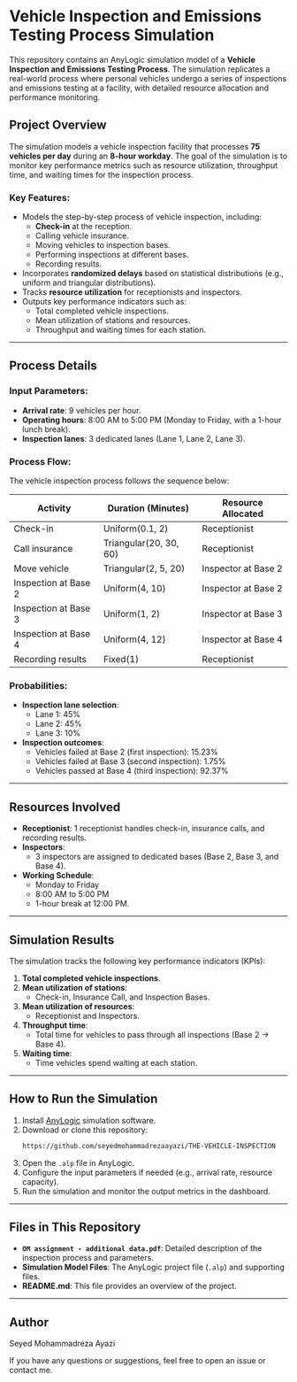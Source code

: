 
# Vehicle Inspection and Emissions Testing Process Simulation

This repository contains an AnyLogic simulation model of a **Vehicle Inspection and Emissions Testing Process**. The simulation replicates a real-world process where personal vehicles undergo a series of inspections and emissions testing at a facility, with detailed resource allocation and performance monitoring.

## Project Overview

The simulation models a vehicle inspection facility that processes **75 vehicles per day** during an **8-hour workday**. The goal of the simulation is to monitor key performance metrics such as resource utilization, throughput time, and waiting times for the inspection process.

### Key Features:
- Models the step-by-step process of vehicle inspection, including:
  - **Check-in** at the reception.
  - Calling vehicle insurance.
  - Moving vehicles to inspection bases.
  - Performing inspections at different bases.
  - Recording results.
- Incorporates **randomized delays** based on statistical distributions (e.g., uniform and triangular distributions).
- Tracks **resource utilization** for receptionists and inspectors.
- Outputs key performance indicators such as:
  - Total completed vehicle inspections.
  - Mean utilization of stations and resources.
  - Throughput and waiting times for each station.

---

## Process Details

### Input Parameters:
- **Arrival rate**: 9 vehicles per hour.
- **Operating hours**: 8:00 AM to 5:00 PM (Monday to Friday, with a 1-hour lunch break).
- **Inspection lanes**: 3 dedicated lanes (Lane 1, Lane 2, Lane 3).

### Process Flow:
The vehicle inspection process follows the sequence below:

| **Activity**                | **Duration (Minutes)**      | **Resource Allocated**   |
|-----------------------------|-----------------------------|--------------------------|
| Check-in                   | Uniform(0.1, 2)            | Receptionist             |
| Call insurance             | Triangular(20, 30, 60)     | Receptionist             |
| Move vehicle               | Triangular(2, 5, 20)       | Inspector at Base 2      |
| Inspection at Base 2       | Uniform(4, 10)             | Inspector at Base 2      |
| Inspection at Base 3       | Uniform(1, 2)              | Inspector at Base 3      |
| Inspection at Base 4       | Uniform(4, 12)             | Inspector at Base 4      |
| Recording results          | Fixed(1)                   | Receptionist             |

### Probabilities:
- **Inspection lane selection**:
  - Lane 1: 45%
  - Lane 2: 45%
  - Lane 3: 10%
- **Inspection outcomes**:
  - Vehicles failed at Base 2 (first inspection): 15.23%
  - Vehicles failed at Base 3 (second inspection): 1.75%
  - Vehicles passed at Base 4 (third inspection): 92.37%

---

## Resources Involved

- **Receptionist**: 1 receptionist handles check-in, insurance calls, and recording results.
- **Inspectors**:
  - 3 inspectors are assigned to dedicated bases (Base 2, Base 3, and Base 4).
- **Working Schedule**:
  - Monday to Friday
  - 8:00 AM to 5:00 PM
  - 1-hour break at 12:00 PM.

---

## Simulation Results

The simulation tracks the following key performance indicators (KPIs):
1. **Total completed vehicle inspections**.
2. **Mean utilization of stations**:
   - Check-in, Insurance Call, and Inspection Bases.
3. **Mean utilization of resources**:
   - Receptionist and Inspectors.
4. **Throughput time**:
   - Total time for vehicles to pass through all inspections (Base 2 → Base 4).
5. **Waiting time**:
   - Time vehicles spend waiting at each station.

---

## How to Run the Simulation

1. Install [AnyLogic](https://www.anylogic.com/) simulation software.
2. Download or clone this repository:
   ```bash
   https://github.com/seyedmohammadrezaayazi/THE-VEHICLE-INSPECTION
   ```
3. Open the `.alp` file in AnyLogic.
4. Configure the input parameters if needed (e.g., arrival rate, resource capacity).
5. Run the simulation and monitor the output metrics in the dashboard.

---

## Files in This Repository

- **`OM assignment - additional data.pdf`**: Detailed description of the inspection process and parameters.
- **Simulation Model Files**: The AnyLogic project file (`.alp`) and supporting files.
- **README.md**: This file provides an overview of the project.

---


## Author

  Seyed Mohammadreza Ayazi


If you have any questions or suggestions, feel free to open an issue or contact me.


